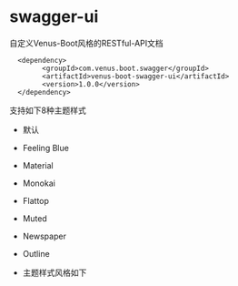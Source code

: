 swagger-ui
===============================

自定义Venus-Boot风格的RESTful-API文档

```
  <dependency>
        <groupId>com.venus.boot.swagger</groupId>
        <artifactId>venus-boot-swagger-ui</artifactId>
        <version>1.0.0</version>
  </dependency>

```

支持如下8种主题样式

* 默认
* Feeling Blue
* Material
* Monokai
* Flattop
* Muted
* Newspaper
* Outline


* 主题样式风格如下
